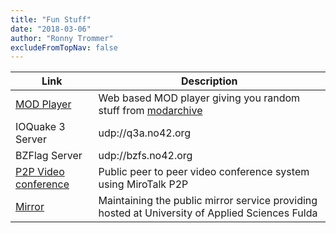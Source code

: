 ```yaml
---
title: "Fun Stuff"
date: "2018-03-06"
author: "Ronny Trommer"
excludeFromTopNav: false
---
```


| Link                                            | Description                                                                                    |
| ------------------------------------------------|------------------------------------------------------------------------------------------------|
| [MOD Player](https://mods.amiga.fans)           | Web based MOD player giving you random stuff from [modarchive](https://modarchive.org)         |
| IOQuake 3 Server                                | udp://q3a.no42.org                                                                             |
| BZFlag Server                                   | udp://bzfs.no42.org                                                                            |
| [P2P Video conference](https://meet.no42.org)   | Public peer to peer video conference system using MiroTalk P2P                                 |
| [Mirror](https://mirror.informatik.hs-fulda.de) | Maintaining the public mirror service providing hosted at University of Applied Sciences Fulda |
